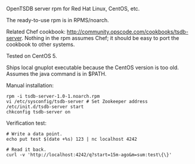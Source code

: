 OpenTSDB server rpm for Red Hat Linux, CentOS, etc.

The ready-to-use rpm is in RPMS/noarch.

Related Chef cookbook: http://community.opscode.com/cookbooks/tsdb-server.
Nothing in the rpm assumes Chef; it should be easy to port the cookbook
to other systems. 

Tested on CentOS 5.

Ships local gnuplot executable because the CentOS version is too old. Assumes the java command is in $PATH.

Manual installation:

    rpm -i tsdb-server-1.0-1.noarch.rpm
    vi /etc/sysconfig/tsdb-server # Set Zookeeper address
    /etc/init.d/tsdb-server start
    chkconfig tsdb-server on

Verification test:

    # Write a data point.
    echo put test $(date +%s) 123 | nc localhost 4242

    # Read it back.
    curl -v 'http://localhost:4242/q?start=15m-ago&m=sum:test\{\}'
